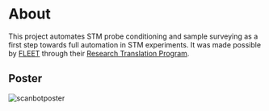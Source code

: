 <!-- Google tag (gtag.js) -->
<script async src="https://www.googletagmanager.com/gtag/js?id=G-6MK4DRHXWM"></script>
<script>
  window.dataLayer = window.dataLayer || [];
  function gtag(){dataLayer.push(arguments);}
  gtag('js', new Date());

  gtag('config', 'G-6MK4DRHXWM');
</script>
# About
This project automates STM probe conditioning and sample surveying as a first step towards full automation in STM experiments. It was made possible by [FLEET](https://www.fleet.org.au/)
through their [Research Translation Program](https://www.fleet.org.au/translation/#:~:text=A%20new%20FLEET%20program%20provides,translation%20skills%20in%20Centre%20membership.).
<br>
## Poster
![scanbotposter](scanbotposter.png)